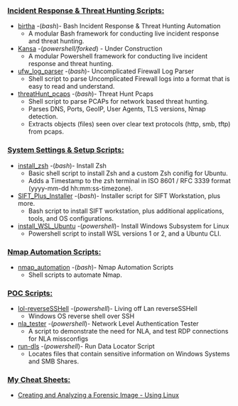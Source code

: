 <h3><ins>Incident Response & Threat Hunting Scripts:</ins></h3>

- [birtha](https://github.com/ArronJablonowski/birtha) -(<em>bash</em>)- Bash Incident Response & Threat Hunting Automation
    - A modular Bash framework for conducting live incident response and threat hunting.
- [Kansa](https://github.com/ArronJablonowski/Kansa) -(<em>powershell/forked</em>) - Under Construction 
    - A modular Powershell framework for conducting live incident response and threat hunting.
- [ufw_log_parser](https://github.com/ArronJablonowski/ufw_log_parser) -(<em>bash</em>)- Uncomplicated Firewall Log Parser
    - Shell script to parse Uncomplicated Firewall logs into a format that is easy to read and understand. 
- [threatHunt_pcaps](https://github.com/ArronJablonowski/threatHunt_pcaps) -(<em>bash</em>)- Threat Hunt Pcaps
    - Shell script to parse PCAPs for network based threat hunting.
    - Parses DNS, Ports, GeoIP, User Agents, TLS versions, Nmap detection.
    - Extracts objects (files) seen over clear text protocols (http, smb, tftp) from pcaps.
  
<h3><ins>System Settings & Setup Scripts:</ins></h3>

- [install_zsh](https://github.com/ArronJablonowski/install_zsh) -(<em>bash</em>)- Install Zsh
    - Basic shell script to install Zsh and a custom Zsh conifig for Ubuntu.
    - Adds a Timestamp to the zsh terminal in ISO 8601 / RFC 3339 format (yyyy-mm-dd hh:mm:ss-timezone).
- [SIFT_Plus_Installer](https://github.com/ArronJablonowski/SIFT_Plus_Installer) -(<em>bash</em>)- Installer script for SIFT Workstation, plus more.
    - Bash script to install SIFT workstation, plus additional applications, tools, and OS configurations. 
- [install_WSL_Ubuntu](https://github.com/ArronJablonowski/install_WSL_Ubuntu) -(<em>powershell</em>)- Install Windows Subsystem for Linux
    - Powershell script to install WSL versions 1 or 2, and a Ubuntu CLI.

<h3><ins>Nmap Automation Scripts:</ins></h3>

- [nmap_automation](https://github.com/ArronJablonowski/Nmap_Automation) -(<em>bash</em>)- Nmap Automation Scripts
    - Shell scripts to automate Nmap. 
   
<h3><ins>POC Scripts:</ins></h3>

- [lol-reverseSSHell](https://github.com/ArronJablonowski/lol-reverseSSHell) -(<em>powershell</em>)- Living off Lan reverseSSHell
    - Windows OS reverse shell over SSH
- [nla_tester](https://github.com/ArronJablonowski/nla_tester) -(<em>powershell</em>)- Network Level Authentication Tester
    - A script to demonstrate the need for NLA, and test RDP connections for NLA missconfigs  
- [run-dls](https://github.com/ArronJablonowski/Run-DLS) -(<em>powershell</em>)- Run Data Locator Script
    - Locates files that contain sensitive information on Windows Systems and SMB Shares.

 <h3><ins>My Cheat Sheets:</ins></h3>
 
- [Creating and Analyzing a Forensic Image - Using Linux](https://github.com/ArronJablonowski/ForensicsImaging.md)


 
  
<!--
**ArronJablonowski/ArronJablonowski** is a ✨ _special_ ✨ repository because its `README.md` (this file) appears on your GitHub profile.

Here are some ideas to get you started:
<h1>🍴💻 Forked Projects:</h1>
- 🔭 I’m currently working on ...
- 🌱 I’m currently learning ...
- 💬 Ask me about ...
- 📫 How to reach me: ...
- 👯 🤔 😄 ⚡ ☕
### Hi there 👋
-->
